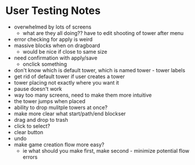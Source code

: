 # User Testing Notes

- overwhelmed by lots of screens
    - what are they all doing?? have to edit shooting of tower after menu
- error checking for apply is weird
- massive blocks when on dragboard
    - would be nice if close to same size
- need confirmation with apply/save
    - onclick something
- don't know which is default tower, which is named tower - tower labels
- get rid of default tower if user creates a tower
- tower placing not exactly where you want it
- pause doesn't work
- way too many screens, need to make them more intuitive
- the tower jumps when placed
- ability to drop mulitple towers at once?
- make more clear what start/path/end blockser
- drag and drop to trash 
- click to select?
- clear button
- undo
- make game creation flow more easy?
    - ie what should you make first, make second - minimize potential flow errors